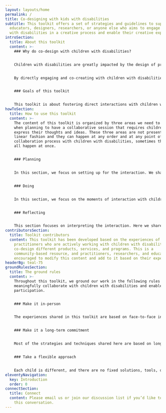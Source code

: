 ```yaml
---
layout: layouts/home
permalink: /
title: Co-designing with kids with disabilities
subtitle: This toolkit offers a set of strategies and guidelines to support
  educators, designers, researchers, or anyone else who aims to engage children
  with disabilities in a creative process and enable their creative expression.
introSection:
  title: About this toolkit
  content: >-
    ### Why do co-design with children with disabilities?


    Children with disabilities are greatly impacted by the design of products, services, and environments around us. Unfortunately, they are often left out of the research, design, and development processes, pushed to the sidelines while decisions are made on their behalf by adult designers and researchers who may not have lived/living experiences of disability and being Deaf. Even when their caregivers or parents are involved, the children themselves are rarely given a voice.


    By directly engaging and co-creating with children with disabilities, we can gain invaluable insights into their needs and preferences. No more assuming what they like or need; instead, we'll work directly with them to co-create something they can use and enjoy. However, it might be challenging to encourage these young individuals’ active participation and expression of ideas in a collaborative process. Many factors, including their physical abilities, environmental, psychological, and social context can interfere with their participation.


    ### Goals of this toolkit


    This toolkit is about fostering direct interactions with children with disabilities, empowering them to share their creativity and ideas. We'll share experiences about how to learn from their unique perspectives, uncover needs, challenges, and gaps that might have otherwise gone unnoticed. This toolkit is an ever-growing collection that thrives on the contributions of researchers and designers who decide to share their experiences in a public forum.
howToSection:
  title: How to use this toolkit
  content: >-
    The content of this toolkit is organized by three areas we need to consider
    when planning to have a collaborative session that requires children to
    express their thoughts and ideas. These three areas are not presented in a
    linear fashion and they can happen at any order and at any point of the
    collaboration process with children with disabilities, sometimes they can
    all happen at once.


    ### Planning


    In this section, we focus on setting up for the interaction. We share some of our experiences, tools, and strategies that help us create an accessible environment where children feel safe and comfortable to share their ideas. 


    ### Doing


    In this section, we focus on the moments of interaction with children. We talk about some of the techniques and strategies we use to moderate the interaction between the educator/designer/researcher and children with disabilities in a more inclusive and accessible way.


    ### Reflecting


    This section focuses on interpreting the interaction. Here we share experiences on how we analyze and frame what we have collected during different moments of interaction with children with disabilities.
contributorsSection:
  title: Toolkit contributors
  content: This toolkit has been developed based on the experiences of
    practitioners who are actively working with children with disabilities to
    co-design different products, services, and programs. This is a
    community-based resource, and practitioners, researchers, and educators are
    encouraged to modify this content and add to it based on their experiences.
headerBg: teal-75
groundRulesSection:
  title: The ground rules
  content: >-
    Throughout this toolkit, we ground our work in the following rules to
    meaningfully collaborate with children with disabilities and enable their
    participation.


    ### Make it in-person


    The experiences shared in this toolkit are based on face-to-face interactions with children with disabilities. Virtual interactions won’t create the same collaborative environments, and we may miss out on whole-body expressions and other environmental cues.


    ### Make it a long-term commitment


    Most of the strategies and techniques shared here are based on long-term interactions with children with disabilities. Through short-term and one-off interactions, we are not able to fully understand their needs and make them feel comfortable interacting with us.


    ### Take a flexible approach


    Each child is different, and there are no fixed solutions, tools, or techniques to help us co-design with them. This toolkit is a place to reflect on what we have experienced through years of collaboration with children with disabilities, not to try to prescribe specific approaches or solutions.
eleventyNavigation:
  key: Introduction
  order: 0
connectSection:
  title: Connect
  content: Please email us or join our discussion list if you’d like to be part of
    this conversation.
---
```

